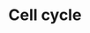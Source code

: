 ---
annotations:
- id: PW:0000086
  parent: regulatory pathway
  type: Pathway Ontology
  value: cell cycle pathway, mitotic
authors:
- Nsalomonis
- MaintBot
- Susan
- IlianaSach
- BruceConklin
- Dmitriev200
- BadrulYahaya
- Thomas
- MartijnVanIersel
- AlexanderPico
- Christine Chichester
- Mkutmon
- JosipMadunic
- Khanspers
- DeSl
- Egonw
- Eweitz
- Fehrhart
citedin:
- link: PMC8405074
  title: 'Identification of CCNB2 as A Potential Non-Invasive Breast Cancer

    Biomarker in Peripheral Blood Mononuclear Cells Using The

    Systems Biology Approach (2021)'
- link: PMC7470419
  title: A novel single-cell based method for breast cancer prognosis (2020)
- link: PMC6993862
  title: Proteostasis regulators modulate proteasomal activity and gene expression
    to attenuate multiple phenotypes in Fabry disease (2020)
- link: PMC6961668
  title: The double dealing of cyclin D1 (2020)
- link: PMC5850959
  title: Pathway analysis of transcriptomic data shows immunometabolic effects of
    vitamin D (2018)
- link: PMC5628161
  title: MicroRNA expression profiling of Xp11 renal cell carcinoma (2017)
- link: PMC5085087
  title: Long Term Culture of the A549 Cancer Cell Line Promotes Multilamellar Body
    Formation and Differentiation towards an Alveolar Type II Pneumocyte Phenotype
    (2016)
- link: PMC4932599
  title: Mitotic genes are transcriptionally upregulated in the fibroblast irradiated
    with very low doses of UV-C (2016)
- link: PMC4334166
  title: 'Coding and noncoding expression patterns associated with rare obesity-related
    disorders: Prader–Willi and Alström syndromes (2015)'
- link: PMC3851237
  title: Circadian transcriptome analysis in human fibroblasts from Hunter syndrome
    and impact of iduronate-2-sulfatase treatment (2013)
- link: PMC3570387
  title: Vasohibin-1 is identified as a master-regulator of endothelial cell apoptosis
    using gene network analysis (2013)
- link: 10.1016/j.tiv.2016.03.009
  title: MicroRNAs as potential biomarkers for doxorubicin-induced cardiotoxicity
communities:
- CPTAC
- ONTOX
- PancCanNet
description: 'The cell cycle is the series of events that takes place in a cell leading
  to its division and duplication (replication). Regulation of the cell cycle involves
  processes crucial to the survival of a cell, including the detection and repair
  of genetic damage as well as the prevention of uncontrolled cell division. Two key
  classes of regulatory molecules, cyclins and cyclin-dependent kinases (CDKs), determine
  a cell''s progress through the cell cycle.  Sources: [Cell cycle](http://en.wikipedia.org/wiki/Cell_cycle),
  [KEGG](http://www.genome.ad.jp/kegg/pathway/hsa/hsa04110.html). Protein phosphorylation
  sites were added based on information from PhosphoSitePlus (R), www.phosphosite.org.  Proteins
  on this pathway have targeted assays available via the [CPTAC Assay Portal](https://assays.cancer.gov/available_assays?wp_id=WP179).'
last-edited: 2025-03-03
ndex: 8ada2cfa-8b5f-11eb-9e72-0ac135e8bacf
organisms:
- Homo sapiens
redirect_from:
- /index.php/Pathway:WP179
- /instance/WP179
- /instance/WP179_r137104
revision: r137104
schema-jsonld:
- '@context': https://schema.org/
  '@id': https://wikipathways.github.io/pathways/WP179.html
  '@type': Dataset
  creator:
    '@type': Organization
    name: WikiPathways
  description: 'The cell cycle is the series of events that takes place in a cell
    leading to its division and duplication (replication). Regulation of the cell
    cycle involves processes crucial to the survival of a cell, including the detection
    and repair of genetic damage as well as the prevention of uncontrolled cell division.
    Two key classes of regulatory molecules, cyclins and cyclin-dependent kinases
    (CDKs), determine a cell''s progress through the cell cycle.  Sources: [Cell cycle](http://en.wikipedia.org/wiki/Cell_cycle),
    [KEGG](http://www.genome.ad.jp/kegg/pathway/hsa/hsa04110.html). Protein phosphorylation
    sites were added based on information from PhosphoSitePlus (R), www.phosphosite.org.  Proteins
    on this pathway have targeted assays available via the [CPTAC Assay Portal](https://assays.cancer.gov/available_assays?wp_id=WP179).'
  keywords:
  - ABL1
  - ANAPC1
  - ANAPC10
  - ANAPC11
  - ANAPC13
  - ANAPC2
  - ANAPC4
  - ANAPC5
  - ANAPC7
  - ATM
  - ATR
  - BUB1
  - BUB3
  - CC14A
  - CC14B
  - CCNA1
  - CCNA2
  - CCNB1
  - CCNB2
  - CCNB3
  - CCND1
  - CCND2
  - CCND3
  - CCNE1
  - CCNE2
  - CCNH
  - CDC16
  - CDC20
  - CDC23
  - CDC25A
  - CDC25B
  - CDC25C
  - CDC27
  - CDC45
  - CDC6
  - CDC7
  - CDK1
  - CDK2
  - CDK4
  - CDK6
  - CDK7
  - CDKN1A
  - CDKN1B
  - CDKN1C
  - CDKN2A
  - CDKN2B
  - CDKN2C
  - CDKN2D
  - CHK1
  - CHK2
  - CUL1
  - DBF4A
  - E2F1
  - E2F2
  - E2F3
  - E2F4
  - E2F5
  - EP300
  - ESPL1
  - FZR1
  - GADD45A
  - GADD45B
  - GADD45G
  - GSK3B
  - HDAC1
  - HDAC2
  - MAD1L1
  - MAD2L2
  - MCM2
  - MCM3
  - MCM4
  - MCM5
  - MCM6
  - MCM7
  - MD1L1
  - MDM2
  - MYC
  - ORC1
  - ORC2
  - ORC3
  - ORC4
  - ORC5
  - ORC6
  - PCNA
  - PKMYT1
  - PLK1
  - PRKDC
  - PTTG1
  - PTTG2
  - RAD21
  - RB1
  - RBL1
  - RBL2
  - RBX1
  - SFN
  - SKP1
  - SKP2
  - SMAD2
  - SMAD3
  - SMAD4
  - SMC1A
  - SMC1B
  - SMC3
  - STAG1
  - STAG2
  - TFDP1
  - TFDP2
  - TGFB1
  - TGFB2
  - TGFB3
  - TP53
  - TTK
  - WEE1
  - WEE2
  - YWHAB
  - YWHAE
  - YWHAG
  - YWHAH
  - YWHAQ
  - YWHAZ
  - ZBTB17
  license: CC0
  name: Cell cycle
seo: CreativeWork
title: Cell cycle
wpid: WP179
---